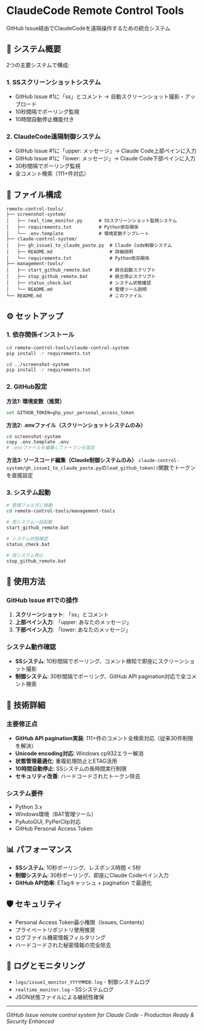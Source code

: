 # ClaudeCode Remote Control Tools

GitHub Issue経由でClaudeCodeを遠隔操作するための統合システム

## 🎯 システム概要

2つの主要システムで構成:

### 1. SSスクリーンショットシステム
- GitHub Issue #1に「ss」とコメント → 自動スクリーンショット撮影・アップロード
- 10秒間隔でポーリング監視
- 10時間自動停止機能付き

### 2. ClaudeCode遠隔制御システム  
- GitHub Issue #1に「upper: メッセージ」→ Claude Code上部ペインに入力
- GitHub Issue #1に「lower: メッセージ」→ Claude Code下部ペインに入力  
- 30秒間隔でポーリング監視
- 全コメント検索（111+件対応）

## 📁 ファイル構成

```
remote-control-tools/
├── screenshot-system/
│   ├── real_time_monitor.py      # SSスクリーンショット監視システム
│   ├── requirements.txt          # Python依存関係
│   └── .env.template             # 環境変数テンプレート
├── claude-control-system/
│   ├── gh_issue1_to_claude_paste.py  # Claude Code制御システム
│   ├── README.md                     # 詳細説明
│   └── requirements.txt              # Python依存関係
├── management-tools/
│   ├── start_github_remote.bat       # 統合起動スクリプト
│   ├── stop_github_remote.bat        # 統合停止スクリプト
│   ├── status_check.bat              # システム状態確認
│   └── README.md                     # 管理ツール説明
└── README.md                         # このファイル
```

## ⚙️ セットアップ

### 1. 依存関係インストール
```bash
cd remote-control-tools/claude-control-system
pip install -r requirements.txt

cd ../screenshot-system  
pip install -r requirements.txt
```

### 2. GitHub設定

**方法1: 環境変数（推奨）**
```bash
set GITHUB_TOKEN=ghp_your_personal_access_token
```

**方法2: .envファイル（スクリーンショットシステムのみ）**
```bash
cd screenshot-system
copy .env.template .env
# .envファイルを編集してトークンを設定
```

**方法3: ソースコード編集（Claude制御システムのみ）**
`claude-control-system/gh_issue1_to_claude_paste.py`の`load_github_token()`関数でトークンを直接設定

### 3. システム起動
```bash
# 管理フォルダに移動
cd remote-control-tools/management-tools

# 両システム一括起動
start_github_remote.bat

# システム状態確認
status_check.bat

# 両システム停止
stop_github_remote.bat
```

## 🚀 使用方法

### GitHub Issue #1での操作
1. **スクリーンショット**: 「ss」とコメント
2. **上部ペイン入力**: 「upper: あなたのメッセージ」
3. **下部ペイン入力**: 「lower: あなたのメッセージ」

### システム動作確認
- **SSシステム**: 10秒間隔でポーリング、コメント検知で即座にスクリーンショット撮影
- **制御システム**: 30秒間隔でポーリング、GitHub API pagination対応で全コメント検索

## 🔧 技術詳細

### 主要修正点
- **GitHub API pagination実装**: 111+件のコメント全検索対応（従来30件制限を解決）
- **Unicode encoding対応**: Windows cp932エラー解消
- **状態管理最適化**: 重複処理防止とETAG活用
- **10時間自動停止**: SSシステムの長時間実行制限
- **セキュリティ改善**: ハードコードされたトークン除去

### システム要件
- Python 3.x
- Windows環境（BAT管理ツール）
- PyAutoGUI, PyPerClip対応
- GitHub Personal Access Token

## 📊 パフォーマンス

- **SSシステム**: 10秒ポーリング、レスポンス時間 < 5秒
- **制御システム**: 30秒ポーリング、即座にClaude Codeペイン入力
- **GitHub API効率**: ETagキャッシュ + pagination で最適化

## 🛡️ セキュリティ

- Personal Access Token最小権限（Issues, Contents）
- プライベートリポジトリ使用推奨
- ログファイル機密情報フィルタリング
- ハードコードされた秘密情報の完全除去

## 📝 ログとモニタリング

- `logs/issue1_monitor_YYYYMMDD.log` - 制御システムログ
- `realtime_monitor.log` - SSシステムログ
- JSON状態ファイルによる継続性確保

---

*GitHub Issue remote control system for Claude Code - Production Ready & Security Enhanced*